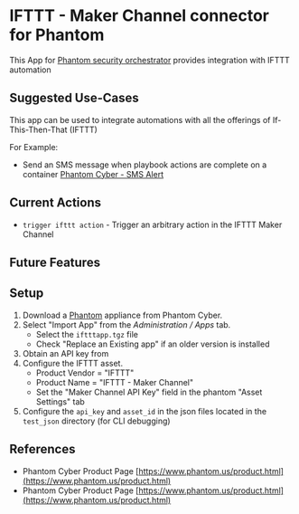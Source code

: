 # IFTTT - Maker Channel connector for Phantom

This App for [Phantom security orchestrator](https://www.phantom.us/product.html) provides integration with IFTTT automation


## Suggested Use-Cases

This app can be used to integrate automations with all the offerings of If-This-Then-That (IFTTT)

For Example:

*   Send an SMS message when playbook actions are complete on a container [Phantom Cyber - SMS Alert](https://ifttt.com/recipes/428641-phantom-cyber-sms-alert)

## Current Actions

* `trigger ifttt action` - Trigger an arbitrary action in the IFTTT Maker Channel

## Future Features


## Setup

1. Download a [Phantom](https://www.phantom.us/product.html) appliance from Phantom Cyber.
2. Select "Import App" from the *Administration / Apps* tab.
   * Select the `iftttapp.tgz` file
   * Check "Replace an Existing app" if an older version is installed
3. Obtain an API key from 
4. Configure the IFTTT asset.  
   * Product Vendor = "IFTTT"
   * Product Name  = "IFTTT - Maker Channel"
   * Set the "Maker Channel API Key" field in the phantom "Asset Settings" tab
5. Configure the `api_key` and `asset_id` in the json files located in the `test_json` directory (for CLI debugging)

## References

*   Phantom Cyber Product Page [https://www.phantom.us/product.html](https://www.phantom.us/product.html)
*   Phantom Cyber Product Page [https://www.phantom.us/product.html](https://www.phantom.us/product.html)
